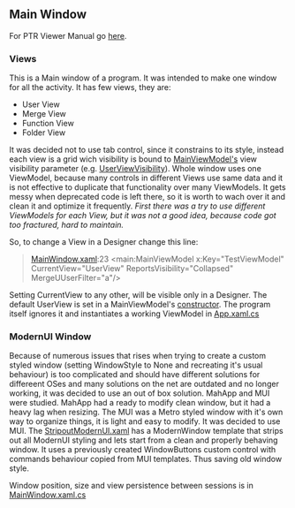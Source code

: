 ﻿## Main Window

For PTR Viewer Manual go [here](PTR_Viewer_Manual.md).

### Views

This is a Main window of a program. It was intended to make one  window for all the activity. It has few views, they are: 

* User View
* Merge View
* Function View
* Folder View

It was decided not to use tab control, since it constrains to its style, instead each view is a grid wich visibility is bound to [MainViewModel's][4] view visibility parameter (e.g. [UserViewVisibility][3]). Whole window uses one ViewModel, because many controls in different Views use same data and it is not effective to duplicate that functionality over many ViewModels. It gets messy when deprecated code is left there, so it is worth to wach over it and clean it and optimize it frequently. *First there was a try to use different ViewModels for each View, but it was not a good idea, because code got too fractured, hard to maintain.*

So, to change a View in a Designer change this line:

> [MainWindow.xaml][5]:23 <main:MainViewModel x:Key="TestViewModel" CurrentView="UserView" ReportsVisibility="Collapsed" MergeUUserFilter="a"/>

Setting CurrentView to any other, will be visible only in a Designer. The default UserView is set in a MainViewModel's [constructor][4con]. The program itself ignores it and instantiates a working ViewModel in [App.xaml.cs](App.xaml.cs)

### ModernUI Window

Because of numerous issues that rises when trying to create a custom styled window (setting WindowStyle to None and recreating it's usual behaviour) is too complicated and should have different solutions for differeent OSes and many solutions on the net are outdated and no longer working, it was decided to use an out of box solution. MahApp and MUI were studied. MahApp had a ready to modify clean window, but it had a heavy lag when resizing. The MUI was a Metro styled window with it's own way to organize things, it is light and easy to modify. It was decided to use MUI. The [StripoutModernUI.xaml][6] has a ModernWindow template that strips out all ModernUI styling and lets start from a clean and properly behaving window. It uses a previously created WindowButtons custom control with commands behaviour copied from MUI templates. Thus saving old window style.

Window position, size and view persistence between sessions is in [MainWindow.xaml.cs][7]

[1]:Resources/WhiteStyleRes.xaml 
[2]:Resources/Bump.png
[3]:MainViewModel.cs
[4]:PTR_Viewer_MainViewModel.md
[4con]:PTR_Viewer_MainViewModel.md#constructor
[5]:MainWindow.xaml
[6]:Resources/StripoutModernUI.xaml
[7]:MainWindow.xaml.cs